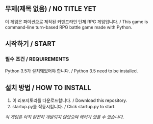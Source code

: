 ## **무제(제목 없음) / NO TITLE YET**

이 게임은 파이썬으로 제작된 커맨드라인 턴제 RPG 게임입니다. / This game is command-line turn-based RPG battle game made with Python.

## **시작하기 / START**
### 필수 조건 / REQUIREMENTS
  Python 3.5가 설치돼있어야 합니다. / Python 3.5 need to be installed.

## **설치 방법 / HOW TO INSTALL**
  1. 이 리포지토리를 다운로드합니다. / Download this repository.
  2. startup.py를 작동시킵니다. / Click startup.py to start.

*이 게임은 아직 완전히 개발되지 않았으며 에러가 있을 수 있습니다.*
